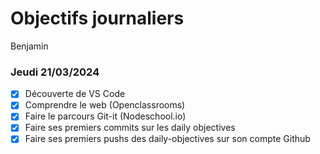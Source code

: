 # Objectifs journaliers

Benjamin

### Jeudi 21/03/2024

- [x] Découverte de VS Code
- [x] Comprendre le web (Openclassrooms)
- [x] Faire le parcours Git-it (Nodeschool.io)
- [x] Faire ses premiers commits sur les daily objectives
- [x] Faire ses premiers pushs des daily-objectives sur son compte Github
